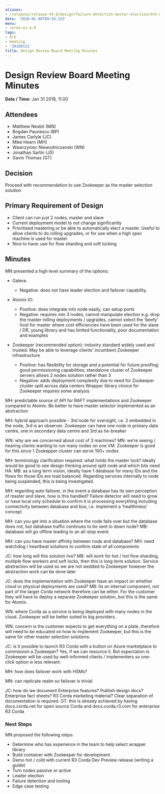 ```yaml
---
aliases:
- /releases/release-V4.0/design/failure-detection-master-election/drb-meeting-20180131.html
date: '2020-01-08T09:59:25Z'
menu:
- corda-os-4-0
tags:
- drb
- meeting
- '20180131'
title: Design Review Board Meeting Minutes
---
```



# Design Review Board Meeting Minutes

**Date / Time:** Jan 31 2018, 11.00


## Attendees


* Matthew Nesbit (MN)
* Bogdan Paunescu (BP)
* James Carlyle (JC)
* Mike Hearn (MH)
* Wawrzyniec Niewodniczanski (WN)
* Jonathan Sartin (JS)
* Gavin Thomas (GT)


## **Decision**

Proceed with recommendation to use Zookeeper as the master selection solution


## **Primary Requirement of Design**


* Client can run just 2 nodes, master and slave
* Current deployment model to not change significantly
* Prioritised mastering or be able to automatically elect a master. Useful to allow clients to do rolling upgrades, or for use when a high spec machine is used for master
* Nice to have: use for flow sharding and soft locking


## **Minutes**

MN presented a high level summary of the options:


* Galera:
    * Negative: does not have leader election and failover capability.


* Atomix IO:
    * Positive: does integrate into node easily, can setup ports
    * Negative: requires min 3 nodes, cannot manipulate election e.g. drop the master rolling deployments / upgrades, cannot select the ‘beefy’ host for master where cost efficiencies have been used for the slave / DR, young library and has limited functionality, poor documentation and examples


* Zookeeper (recommended option): industry standard widely used and trusted. May be able to leverage clients’ incumbent Zookeeper infrastructure
    * Positive: has flexibility for storage and a potential for future proofing; good permissioning capabilities; standalone cluster of Zookeeper servers allows 2 nodes solution rather than 3
    * Negative: adds deployment complexity due to need for Zookeeper cluster split across data centers
Wrapper library choice for Zookeeper requires some analysis



MH: predictable source of API for RAFT implementations and Zookeeper compared to Atomix. Be better to have master
selector implemented as an abstraction

MH: hybrid approach possible - 3rd node for oversight, i.e. 2 embedded in the node, 3rd is an observer. Zookeeper can
have one node in primary data centre, one in secondary data centre and 3rd as tie-breaker

WN: why are we concerned about cost of 3 machines? MN: we’re seeing / hearing clients wanting to run many nodes on one
VM. Zookeeper is good for this since 1 Zookepper cluster can serve 100+ nodes

MH: terminology clarification required: what holds the master lock? Ideally would be good to see design thinking around
split node and which bits need HA. MB: as a long term vision, ideally have 1 database for many IDs and the flows for
those IDs are load balanced. Regarding services internally to node being suspended, this is being investigated.

MH: regarding auto failover, in the event a database has its own perception of master and slave, how is this handled?
Failure detector will need to grow or have local only schedule to confirm it is processing everything including
connectivity between database and bus, i.e. implement a ‘healthiness’ concept

MH: can you get into a situation where the node fails over but the database does not, but database traffic continues to
be sent to down node? MB: database will go offline leading to an all-stop event.

MH: can you have master affinity between node and database? MH: need watchdog / heartbeat solutions to confirm state of
all components

JC: how long will this solution live? MB: will work for hot / hot flow sharding, multiple flow workers and soft locks,
then this is long term solution. Service abstraction will be used so we are not wedded to Zookeeper however the
abstraction work can be done later

JC: does the implementation with Zookeeper have an impact on whether cloud or physical deployments are used? MB: its an
internal component, not part of the larger Corda network therefore can be either. For the customer they will have to
deploy a separate Zookeeper solution, but this is the same for Atomix.

WN: where Corda as a service is being deployed with many nodes in the cloud. Zookeeper will be better suited to big
providers.

WN: concern is the customer expects to get everything on a plate, therefore will need to be educated on how to implement
Zookeeper, but this is the same for other master selection solutions.

JC: is it possible to launch R3 Corda with a button on Azure marketplace to commission a Zookeeper? Yes, if we can
resource it. But expectation is Zookeeper will be used by well-informed clients / implementers so one-click option is
less relevant.

MH: how does failover work with HSMs?

MN: can replicate realm so failover is trivial

JC: how do we document Enterprise features? Publish design docs? Enterprise fact sheets? R3 Corda marketing material?
Clear separation of documentation is required. GT: this is already achieved by having docs.corda.net for open source
Corda and docs.corda.r3.com for enterprise R3 Corda


### Next Steps

MN proposed the following steps:


* Determine who has experience in the team to help select wrapper library
* Build container with Zookeeper for development
* Demo hot / cold with current R3 Corda Dev Preview release (writing a guide)
* Turn nodes passive or active
* Leader election
* Failure detection and tooling
* Edge case testing

